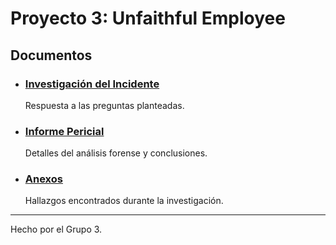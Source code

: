 # Proyecto 3: Unfaithful Employee

## Documentos

- ### [Investigación del Incidente](./Investigación_del_incidente.md)

  Respuesta a las preguntas planteadas.

- ### [Informe Pericial](./Informe_Pericial.md)

  Detalles del análisis forense y conclusiones.

- ### [Anexos](./Anexos.md)

  Hallazgos encontrados durante la investigación.

---

Hecho por el Grupo 3.
